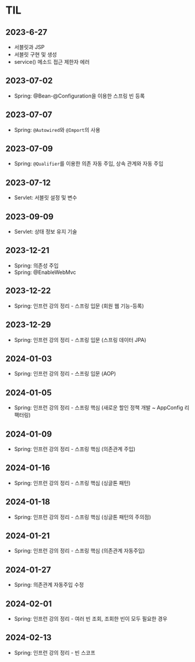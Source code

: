 # TIL
## 2023-6-27
- 서블릿과 JSP
- 서블릿 구현 및 생성
- service() 메소드 접근 제한자 에러

## 2023-07-02
- Spring: @Bean-@Configuration을 이용한 스프링 빈 등록

## 2023-07-07
- Spring: `@Autowired`와 `@Import`의 사용

## 2023-07-09
- Spring: `@Qualifier`를 이용한 의존 자동 주입, 상속 관계와 자동 주입

## 2023-07-12
- Servlet: 서블릿 설정 및 변수

## 2023-09-09
- Servlet: 상태 정보 유지 기술

## 2023-12-21
- Spring: 의존성 주입
- Spring: @EnableWebMvc

## 2023-12-22
- Spring: 인프런 강의 정리 - 스프링 입문 (회원 웹 기능-등록)

## 2023-12-29
- Spring: 인프런 강의 정리 - 스프링 입문 (스프링 데이터 JPA)

## 2024-01-03
- Spring: 인프런 강의 정리 - 스프링 입문 (AOP)

## 2024-01-05
- Spring: 인프런 강의 정리 - 스프링 핵심 (새로운 할인 정책 개발 ~ AppConfig 리팩터링)

## 2024-01-09
- Spring: 인프런 강의 정리 - 스프링 핵심 (의존관계 주입)

## 2024-01-16
- Spring: 인프런 강의 정리 - 스프링 핵심 (싱글톤 패턴)

## 2024-01-18
- Spring: 인프런 강의 정리 - 스프링 핵심 (싱글톤 패턴의 주의점)

## 2024-01-21
- Spring: 인프런 강의 정리 - 스프링 핵심 (의존관계 자동주입)

## 2024-01-27
- Spring: 의존관계 자동주입 수정

## 2024-02-01
- Spring: 인프런 강의 정리 - 여러 빈 조회, 조회한 빈이 모두 필요한 경우

## 2024-02-13
- Spring: 인프런 강의 정리 - 빈 스코프